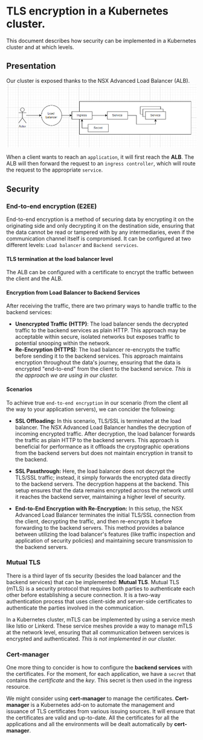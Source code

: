 # TLS encryption in a Kubernetes cluster.
This document describes how security can be implemented in a Kubernetes cluster and at which levels.

## Presentation 
Our cluster is exposed thanks to the NSX Advanced Load Balancer (ALB). 
![TLS Termination](./tls.png)

When a client wants to reach an `application`, it will first reach the **ALB**. The ALB will then forward the request to an `ingress controller`, which will route the request to the appropriate `service`.

## Security
### End-to-end encryption (E2EE)
End-to-end encryption is a method of securing data by encrypting it on the originating side and only decrypting it on the destination side, ensuring that the data cannot be read or tampered with by any intermediaries, even if the communication channel itself is compromised.
It can be configured at two different levels: `Load balancer` and `Backend services`.

#### TLS termination at the load balancer level
The ALB can be configured with a certificate to encrypt the traffic between the client and the ALB. 
#### Encryption from Load Balancer to Backend Services
After receiving the traffic, there are two primary ways to handle traffic to the backend services:
- **Unencrypted Traffic (HTTP)**: The load balancer sends the decrypted traffic to the backend services as plain HTTP. This approach may be acceptable within secure, isolated networks but exposes traffic to potential snooping within the network.
- **Re-Encryption (HTTPS)**: The load balancer re-encrypts the traffic before sending it to the backend services. This approach maintains encryption throughout the data's journey, ensuring that the data is encrypted "end-to-end" from the client to the backend service.
*This is the approach we are using in our cluster.*

#### Scenarios
To achieve true `end-to-end encryption` in our scenario (from the client all the way to your application servers), we can concider the following:

- **SSL Offloading:** In this scenario, TLS/SSL is terminated at the load balancer. The NSX Advanced Load Balancer handles the decryption of incoming encrypted traffic. After decryption, the load balancer forwards the traffic as plain HTTP to the backend servers. This approach is beneficial for performance as it offloads the cryptographic operations from the backend servers but does not maintain encryption in transit to the backend.

- **SSL Passthrough:**  Here, the load balancer does not decrypt the TLS/SSL traffic; instead, it simply forwards the encrypted data directly to the backend servers. The decryption happens at the backend. This setup ensures that the data remains encrypted across the network until it reaches the backend server, maintaining a higher level of security.

- **End-to-End Encryption with Re-Encryption:**  In this setup, the NSX Advanced Load Balancer terminates the initial TLS/SSL connection from the client, decrypting the traffic, and then re-encrypts it before forwarding to the backend servers. This method provides a balance between utilizing the load balancer's features (like traffic inspection and application of security policies) and maintaining secure transmission to the backend servers.


### Mutual TLS
There is a third layer of tls security (besides the load balancer and the backend services) that can be implemented: **Mutual TLS**.
Mutual TLS (mTLS) is a security protocol that requires both parties to authenticate each other before establishing a secure connection. It is a two-way authentication process that uses client-side and server-side certificates to authenticate the parties involved in the communication.

In a Kubernetes cluster, mTLS can be implemented by using a service mesh like Istio or Linkerd. These service meshes provide a way to manage mTLS at the network level, ensuring that all communication between services is encrypted and authenticated. 
*This is not implemented in our cluster.*


### Cert-manager
One more thing to concider is how to configure the **backend services** with the certificates.
For the moment, for each application, we have a `secret` that contains the *certificate* and the *key*. This secret is then used in the ingress resource.

We might consider using **cert-manager** to manage the certificates. **Cert-manager** is a Kubernetes add-on to automate the management and issuance of TLS certificates from various issuing sources. It will ensure that the certificates are valid and up-to-date.
All the certificates for all the applications and all the environments will be dealt automatically by **cert-manager**.


